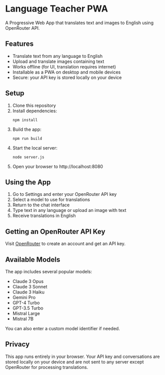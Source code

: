 # Language Teacher PWA

A Progressive Web App that translates text and images to English using OpenRouter API.

## Features

- Translate text from any language to English
- Upload and translate images containing text
- Works offline (for UI, translation requires internet)
- Installable as a PWA on desktop and mobile devices
- Secure: your API key is stored locally on your device

## Setup

1. Clone this repository
2. Install dependencies:
   ```
   npm install
   ```
3. Build the app:
   ```
   npm run build
   ```
4. Start the local server:
   ```
   node server.js
   ```
5. Open your browser to http://localhost:8080

## Using the App

1. Go to Settings and enter your OpenRouter API key
2. Select a model to use for translations
3. Return to the chat interface
4. Type text in any language or upload an image with text
5. Receive translations in English

## Getting an OpenRouter API Key

Visit [OpenRouter](https://openrouter.ai/keys) to create an account and get an API key.

## Available Models

The app includes several popular models:
- Claude 3 Opus
- Claude 3 Sonnet
- Claude 3 Haiku
- Gemini Pro
- GPT-4 Turbo
- GPT-3.5 Turbo
- Mistral Large
- Mistral 7B

You can also enter a custom model identifier if needed.

## Privacy

This app runs entirely in your browser. Your API key and conversations are stored locally on your device and are not sent to any server except OpenRouter for processing translations.
